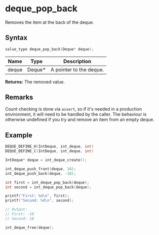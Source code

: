 # deque_pop_back

Removes the item at the back of the deque.

## Syntax

```c
value_type deque_pop_back(Deque* deque);
```

| Name | Type | Description |
| --- | --- | --- |
| deque | Deque* | A pointer to the deque. |

**Returns:** The removed value.

## Remarks

Count checking is done via `assert`, so if it's needed in a production environment, it will need to be handled by the caller. The behaviour is otherwise undefined if you try and remove an item from an empty deque.

## Example

```c
DEQUE_DEFINE_H(IntDeque, int_deque, int)
DEQUE_DEFINE_C(IntDeque, int_deque, int)

IntDeque* deque = int_deque_create();

int_deque_push_front(deque, 10);
int_deque_push_back(deque, -10);

int first = int_deque_pop_back(deque);
int second = int_deque_pop_back(deque);

printf("First: %d\n", first);
printf("Second: %d\n", second);

// Output:
// First: -10
// Second: 10

int_deque_free(deque);
```